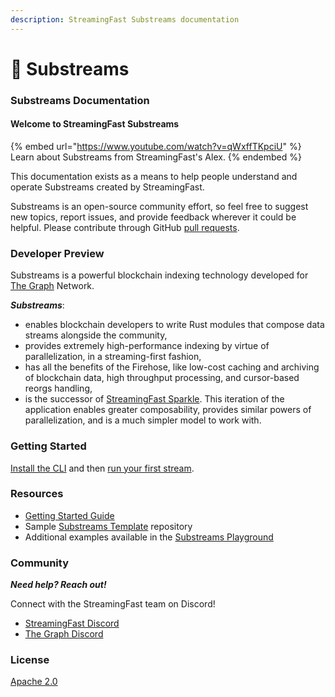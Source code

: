 ```yaml
---
description: StreamingFast Substreams documentation
---
```


# 🔀 Substreams

### Substreams Documentation

#### Welcome to StreamingFast Substreams

{% embed url="https://www.youtube.com/watch?v=qWxffTKpciU" %}
Learn about Substreams from StreamingFast's Alex.
{% endembed %}

This documentation exists as a means to help people understand and operate Substreams created by StreamingFast.

Substreams is an open-source community effort, so feel free to suggest new topics, report issues, and provide feedback wherever it could be helpful. Please contribute through GitHub [pull requests](https://docs.github.com/en/pull-requests/collaborating-with-pull-requests/proposing-changes-to-your-work-with-pull-requests/about-pull-requests).

### Developer Preview

Substreams is a powerful blockchain indexing technology developed for [The Graph](https://thegraph.com/) Network.

_**Substreams**_:&#x20;

* enables blockchain developers to write Rust modules that compose data streams alongside the community,
* provides extremely high-performance indexing by virtue of parallelization, in a streaming-first fashion,
* has all the benefits of the Firehose, like low-cost caching and archiving of blockchain data, high throughput processing, and cursor-based reorgs handling,
* is the successor of [StreamingFast Sparkle](https://github.com/streamingfast/sparkle). This iteration of the application enables greater composability, provides similar powers of parallelization, and is a much simpler model to work with.

### Getting Started

[Install the CLI](getting-started/installing-the-cli.md) and then [run your first stream](getting-started/your-first-stream.md).

### Resources

* [Getting Started Guide](developer-guide/overview.md)
* Sample [Substreams Template](https://github.com/streamingfast/substreams-template) repository
* Additional examples available in the [Substreams Playground](https://github.com/streamingfast/substreams-playground)&#x20;

### Community

_**Need help? Reach out!**_

Connect with the StreamingFast team on Discord!

* [StreamingFast Discord](https://discord.gg/jZwqxJAvRs)
* [The Graph Discord](https://discord.gg/vtvv7FP)

### License

[Apache 2.0](../LICENSE/)
